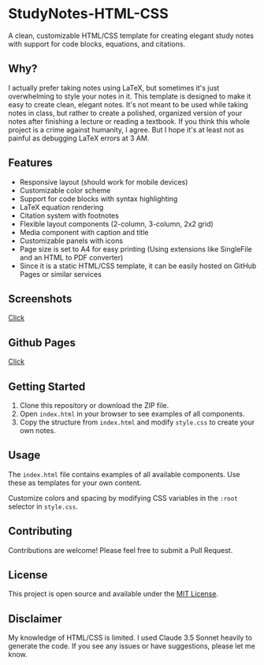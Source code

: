 # StudyNotes-HTML-CSS

A clean, customizable HTML/CSS template for creating elegant study notes with support for code blocks, equations, and citations.

## Why?

I actually prefer taking notes using LaTeX, but sometimes it's just overwhelming to style your notes in it. This template is designed to make it easy to create clean, elegant notes. It's not meant to be used while taking notes in class, but rather to create a polished, organized version of your notes after finishing a lecture or reading a textbook. If you think this whole project is a crime against humanity, I agree. But I hope it's at least not as painful as debugging LaTeX errors at 3 AM.

## Features

- Responsive layout (should work for mobile devices)
- Customizable color scheme
- Support for code blocks with syntax highlighting
- LaTeX equation rendering
- Citation system with footnotes
- Flexible layout components (2-column, 3-column, 2x2 grid)
- Media component with caption and title
- Customizable panels with icons
- Page size is set to A4 for easy printing (Using extensions like SingleFile and an HTML to PDF converter)
- Since it is a static HTML/CSS template, it can be easily hosted on GitHub Pages or similar services

## Screenshots

[Click](https://github.com/MetinUsta/Study-Notes-Template/tree/main/docs)

## Github Pages

[Click](https://metinusta.github.io/Study-Notes-Template/)

## Getting Started

1. Clone this repository or download the ZIP file.
2. Open `index.html` in your browser to see examples of all components.
3. Copy the structure from `index.html` and modify `style.css` to create your own notes.

## Usage

The `index.html` file contains examples of all available components. Use these as templates for your own content.

Customize colors and spacing by modifying CSS variables in the `:root` selector in `style.css`.

## Contributing

Contributions are welcome! Please feel free to submit a Pull Request.

## License

This project is open source and available under the [MIT License](https://github.com/MetinUsta/StudyNotes/blob/main/LICENSE).

## Disclaimer

My knowledge of HTML/CSS is limited. I used Claude 3.5 Sonnet heavily to generate the code. If you see any issues or have suggestions, please let me know.